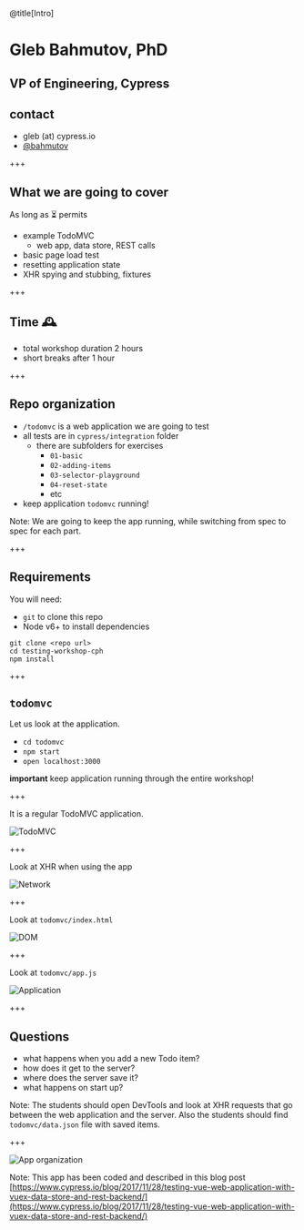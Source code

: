 @title[Intro]

# Gleb Bahmutov, PhD

## VP of Engineering, Cypress

## contact

- gleb (at) cypress.io
- [@bahmutov](https://twitter.com/bahmutov)

+++

## What we are going to cover

As long as ⏳ permits

- example TodoMVC
  - web app, data store, REST calls
- basic page load test
- resetting application state
- XHR spying and stubbing, fixtures

+++

## Time 🕰

- total workshop duration 2 hours
- short breaks after 1 hour

+++

## Repo organization

- `/todomvc` is a web application we are going to test
- all tests are in `cypress/integration` folder
  - there are subfolders for exercises
    - `01-basic`
    - `02-adding-items`
    - `03-selector-playground`
    - `04-reset-state`
    - etc
- keep application `todomvc` running!

Note:
We are going to keep the app running, while switching from spec to spec for each part.

+++

## Requirements

You will need:

- `git` to clone this repo
- Node v6+ to install dependencies

```text
git clone <repo url>
cd testing-workshop-cph
npm install
```

+++

## `todomvc`

Let us look at the application.

- `cd todomvc`
- `npm start`
- `open localhost:3000`

**important** keep application running through the entire workshop!

+++

It is a regular TodoMVC application.

![TodoMVC](todomvc/img/todomvc.png)

+++

Look at XHR when using the app

![Network](todomvc/img/network.png)

+++

Look at `todomvc/index.html`

![DOM](todomvc/img/DOM.png)

+++

Look at `todomvc/app.js`

![Application](todomvc/img/app.png)

+++

## Questions

- what happens when you add a new Todo item?
- how does it get to the server?
- where does the server save it?
- what happens on start up?

Note:
The students should open DevTools and look at XHR requests that go between the web application and the server. Also the students should find `todomvc/data.json` file with saved items.

+++

![App organization](todomvc/img/vue-vuex-rest.png)

Note:
This app has been coded and described in this blog post [https://www.cypress.io/blog/2017/11/28/testing-vue-web-application-with-vuex-data-store-and-rest-backend/](https://www.cypress.io/blog/2017/11/28/testing-vue-web-application-with-vuex-data-store-and-rest-backend/)

